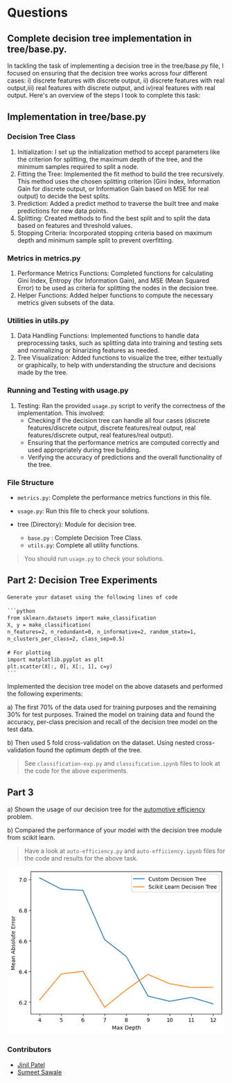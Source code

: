 # Questions

## Complete decision tree implementation in tree/base.py. 

In tackling the task of implementing a decision tree in the tree/base.py file, I focused on ensuring that the decision tree works across four different cases: i) discrete features with discrete output, ii) discrete features with real output,iii) real features with discrete output, and iv)real features with real output. Here's an overview of the steps I took to complete this task:

## Implementation in tree/base.py

### Decision Tree Class
1. Initialization: I set up the initialization method to accept parameters like the criterion for splitting, the maximum depth of the tree, and the minimum samples required to split a node.
2. Fitting the Tree: Implemented the fit method to build the tree recursively. This method uses the chosen splitting criterion (Gini Index, Information Gain for discrete output, or Information Gain based on MSE for real output) to decide the best splits.
3. Prediction: Added a predict method to traverse the built tree and make predictions for new data points.
4. Splitting: Created methods to find the best split and to split the data based on features and threshold values.
5. Stopping Criteria: Incorporated stopping criteria based on maximum depth and minimum sample split to prevent overfitting.
### Metrics in metrics.py
1. Performance Metrics Functions: Completed functions for calculating Gini Index, Entropy (for Information Gain), and MSE (Mean Squared Error) to be used as criteria for splitting the nodes in the decision tree.
2. Helper Functions: Added helper functions to compute the necessary metrics given subsets of the data.
### Utilities in utils.py
1. Data Handling Functions: Implemented functions to handle data preprocessing tasks, such as splitting data into training and testing sets and normalizing or binarizing features as needed.
2. Tree Visualization: Added functions to visualize the tree, either textually or graphically, to help with understanding the structure and decisions made by the tree.
### Running and Testing with usage.py
1. Testing: Ran the provided `usage.py` script to verify the correctness of the implementation. This involved:
    - Checking if the decision tree can handle all four cases (discrete features/discrete output, discrete features/real output, real features/discrete output, real features/real output).
    - Ensuring that the performance metrics are computed correctly and used appropriately during tree building.
    - Verifying the accuracy of predictions and the overall functionality of the tree.


### File Structure
- `metrics.py`: Complete the performance metrics functions in this file. 

- `usage.py`: Run this file to check your solutions.

- tree (Directory): Module for decision tree.
    - `base.py` : Complete Decision Tree Class.
    - `utils.py`: Complete all utility functions.

> You should run `usage.py` to check your solutions. 


## Part 2: Decision Tree Experiments 

    Generate your dataset using the following lines of code

    ```python
    from sklearn.datasets import make_classification
    X, y = make_classification(
    n_features=2, n_redundant=0, n_informative=2, random_state=1, n_clusters_per_class=2, class_sep=0.5)

    # For plotting
    import matplotlib.pyplot as plt
    plt.scatter(X[:, 0], X[:, 1], c=y)
    ```

Implemented the decision tree model on the above datasets and performed the following experiments:

a) The first 70% of the data used for training purposes and the remaining 30% for test purposes. Trained the model on training data and found the accuracy, per-class precision and recall of the decision tree model on the test data.

b) Then used 5 fold cross-validation on the dataset. Using nested cross-validation found the optimum depth of the tree. 

>  See `classification-exp.py` and `classification.ipynb` files to look at the code for the above experiments.

## Part 3 
a) Shown the usage of our decision tree for the [automotive efficiency](https://archive.ics.uci.edu/ml/datasets/auto+mpg) problem.

b) Compared the performance of your model with the decision tree module from scikit learn.
    
   > Have a look at `auto-efficiency.py` and `auto-efficiency.ipynb` files for the code and results for the above task.
   <div align=center>
   <img src="result_auto_efficiency.png" >
</div>

### Contributors
- [Jinil Patel](https://github.com/Zeenu03)
- [Sumeet Sawale](https://github.com/SumeetSawale)
